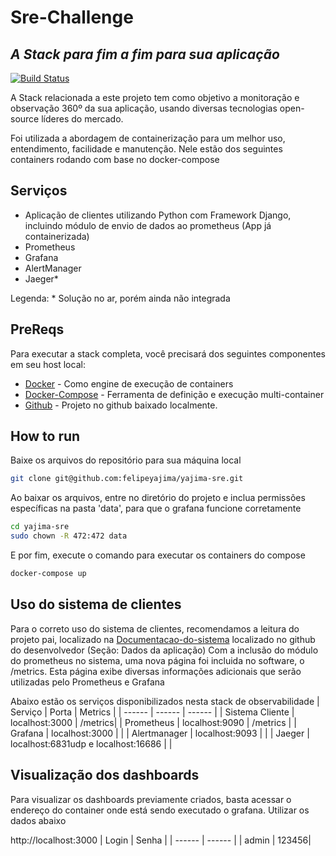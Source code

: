 # Sre-Challenge
## _A Stack para fim a fim para sua aplicação_



[![Build Status](https://travis-ci.org/joemccann/dillinger.svg?branch=master)](https://travis-ci.org/joemccann/dillinger)

A Stack relacionada a este projeto tem como objetivo a monitoração e observação 360º da sua aplicação, usando diversas tecnologias open-source líderes do mercado.

Foi utilizada a abordagem de containerização para um melhor uso, entendimento, facilidade e manutenção. Nele estão dos seguintes containers rodando com base no docker-compose

## Serviços

- Aplicação de clientes utilizando Python com Framework Django, incluindo módulo de envio de dados ao prometheus (App já containerizada)
- Prometheus
- Grafana
- AlertManager
- Jaeger*

Legenda: * Solução no ar, porém ainda não integrada


## PreReqs

Para executar a stack completa, você precisará dos seguintes componentes em seu host local:

- [Docker] - Como engine de execução de containers
- [Docker-Compose] - Ferramenta de definição e execução multi-container
- [Github] - Projeto no github baixado localmente.


## How to run

Baixe os arquivos do repositório para sua máquina local

```sh
git clone git@github.com:felipeyajima/yajima-sre.git
```

Ao baixar os arquivos, entre no diretório do projeto e inclua permissões específicas na pasta 'data', para que o grafana funcione corretamente

```sh
cd yajima-sre
sudo chown -R 472:472 data
```

E por fim, execute o comando para executar os containers do compose
```sh
docker-compose up
```


## Uso do sistema de clientes

Para o correto uso do sistema de clientes, recomendamos a leitura do projeto pai, localizado na [Documentacao-do-sistema] localizado no github do desenvolvedor (Seção: Dados da aplicação)
Com a inclusão do módulo do prometheus no sistema, uma nova página foi incluida no software, o /metrics. Esta página exibe diversas informações adicionais que serão utilizadas pelo Prometheus e Grafana


Abaixo estão os serviços disponibilizados nesta stack de observabilidade
| Serviço | Porta | Metrics | 
| ------ | ------ | ------ | 
| Sistema Cliente | localhost:3000 | /metrics| 
| Prometheus | localhost:9090 | /metrics | 
| Grafana | localhost:3000 | | 
| Alertmanager | localhost:9093 | | 
| Jaeger | localhost:6831udp  e localhost:16686 | |


## Visualização dos dashboards

Para visualizar os dashboards previamente criados, basta acessar o endereço do container onde está sendo executado o grafana. Utilizar os dados abaixo

http://localhost:3000
| Login | Senha |
| ------ | ------ |
| admin | 123456| 




   [Docker-Compose]: <https://docs.docker.com/compose/>
   [Docker]: <https://www.docker.com/>
   [Github]: <https://github.com/felipeyajima/yajima-sre>
   [Documentacao-do-sistema]: <https://github.com/itidigital/sre-challenge>

